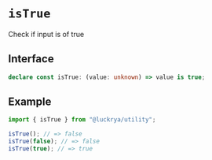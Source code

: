 # `isTrue`

Check if input is of true

## Interface

```ts
declare const isTrue: (value: unknown) => value is true;
```

## Example

```ts
import { isTrue } from "@luckrya/utility";

isTrue(); // => false
isTrue(false); // => false
isTrue(true); // => true
```

